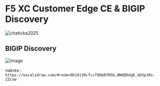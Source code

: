 # F5 XC Customer Edge CE & BIGIP Discovery   

![chaticka2025](https://github.com/user-attachments/assets/93454540-536a-4b42-834c-634e63f0f23a)

##  BIGIP Discovery 
![image](https://github.com/user-attachments/assets/29633a93-dcf2-48e6-89b9-4e9eb831f8ef)




nakres : 
```https://excalidraw.com/#room=9b14130cfccf9bb8f05b,WWQDDdg8_eDSpJKx-2Zcow```





